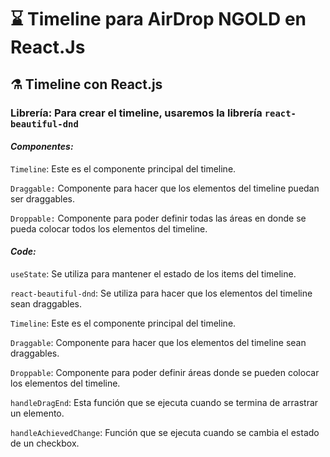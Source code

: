 
# ⌛ Timeline para AirDrop NGOLD en React.Js

## ⚗️ Timeline con React.js

### Librería: Para crear el timeline, usaremos la librería `react-beautiful-dnd`

#### *Componentes:*

`Timeline`: Este es el componente principal del timeline.

`Draggable:` Componente para hacer que los elementos del timeline puedan ser draggables.

`Droppable:` Componente para poder definir todas las áreas  en donde se pueda colocar todos los elementos del timeline.


#### *Code:*

`useState`: Se utiliza para mantener el estado de los items del timeline.

`react-beautiful-dnd`: Se utiliza para hacer que los elementos del timeline sean draggables.

`Timeline`: Este es el componente principal del timeline.

`Draggable`: Componente para hacer que los elementos del timeline sean draggables.

`Droppable`: Componente para poder definir áreas donde se pueden colocar los elementos del timeline.

`handleDragEnd`: Esta función que se ejecuta cuando se termina de arrastrar un elemento.

`handleAchievedChange`: Función que se ejecuta cuando se cambia el estado de un checkbox.
